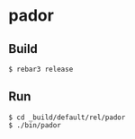 # pador

## Build

    $ rebar3 release

## Run

    $ cd _build/default/rel/pador
    $ ./bin/pador
